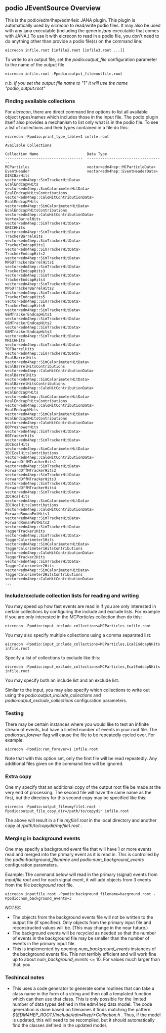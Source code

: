 
## podio JEventSource Overview

This is the podio/edm4hep/edm4eic JANA plugin. This plugin is automatically
used by _eicrecon_ to read/write podio files. It may also be used with any
jana executable (including the generic _jana_ executable that comes with
JANA.) To use it with eicrecon to read in a podio file, you don't need to
do anything other than provide a podio file(s) on the command line:

~~~
eicrecon infile.root [infile2.root [infile3.root ...]]
~~~

To write to an output file, set the _podio:output_file_ configuration
parameter to the name of the output file. 

~~~
eicrecon infile.root -Ppodio:output_file=outfile.root
~~~
_n.b. if you set the output file name to "1" it will use the name "podio_output.root"_

### Finding available collections
For _eicrecon_, there are direct command line options to list all available
object types/names which includes those in the input file. The podio plugin
itself also provides a mechanism to list only what is in the podio file.
To see a list of collections and their types contained in a file do this:

~~~
eicrecon -Ppodio:print_type_table=1 infile.root
...
Available Collections

Collection Name                      Data Type
-----------------------------------  -----------------------------------
MCParticles                          vector<edm4hep::MCParticleData>
EventHeader                          vector<edm4hep::EventHeaderData>
DIRCBarHits                          vector<edm4hep::SimTrackerHitData>
EcalEndcapNHits                      vector<edm4hep::SimCalorimeterHitData>
EcalEndcapNHitsContributions         vector<edm4hep::CaloHitContributionData>
EcalEndcapPHits                      vector<edm4hep::SimCalorimeterHitData>
EcalEndcapPHitsContributions         vector<edm4hep::CaloHitContributionData>
VertexBarrelHits                     vector<edm4hep::SimTrackerHitData>
DRICHHits                            vector<edm4hep::SimTrackerHitData>
TrackerBarrelHits                    vector<edm4hep::SimTrackerHitData>
TrackerEndcapHits1                   vector<edm4hep::SimTrackerHitData>
TrackerEndcapHits2                   vector<edm4hep::SimTrackerHitData>
MPGDTrackerBarrelHits1               vector<edm4hep::SimTrackerHitData>
TrackerEndcapHits3                   vector<edm4hep::SimTrackerHitData>
TrackerEndcapHits4                   vector<edm4hep::SimTrackerHitData>
MPGDTrackerBarrelHits2               vector<edm4hep::SimTrackerHitData>
TrackerEndcapHits5                   vector<edm4hep::SimTrackerHitData>
TrackerEndcapHits6                   vector<edm4hep::SimTrackerHitData>
GEMTrackerEndcapHits1                vector<edm4hep::SimTrackerHitData>
GEMTrackerEndcapHits2                vector<edm4hep::SimTrackerHitData>
GEMTrackerEndcapHits3                vector<edm4hep::SimTrackerHitData>
MRICHHits                            vector<edm4hep::SimTrackerHitData>
TOFBarrelHits                        vector<edm4hep::SimTrackerHitData>
EcalBarrelHits                       vector<edm4hep::SimCalorimeterHitData>
EcalBarrelHitsContributions          vector<edm4hep::CaloHitContributionData>
HcalBarrelHits                       vector<edm4hep::SimCalorimeterHitData>
HcalBarrelHitsContributions          vector<edm4hep::CaloHitContributionData>
HcalEndcapPHits                      vector<edm4hep::SimCalorimeterHitData>
HcalEndcapPHitsContributions         vector<edm4hep::CaloHitContributionData>
HcalEndcapNHits                      vector<edm4hep::SimCalorimeterHitData>
HcalEndcapNHitsContributions         vector<edm4hep::CaloHitContributionData>
B0PreshowerHits                      vector<edm4hep::SimTrackerHitData>
B0TrackerHits                        vector<edm4hep::SimTrackerHitData>
ZDCEcalHits                          vector<edm4hep::SimCalorimeterHitData>
ZDCEcalHitsContributions             vector<edm4hep::CaloHitContributionData>
ForwardOffMTrackerHits1              vector<edm4hep::SimTrackerHitData>
ForwardOffMTrackerHits2              vector<edm4hep::SimTrackerHitData>
ForwardOffMTrackerHits3              vector<edm4hep::SimTrackerHitData>
ForwardOffMTrackerHits4              vector<edm4hep::SimTrackerHitData>
ZDCHcalHits                          vector<edm4hep::SimCalorimeterHitData>
ZDCHcalHitsContributions             vector<edm4hep::CaloHitContributionData>
ForwardRomanPotHits1                 vector<edm4hep::SimTrackerHitData>
ForwardRomanPotHits2                 vector<edm4hep::SimTrackerHitData>
TaggerTracker1Hits                   vector<edm4hep::SimTrackerHitData>
TaggerCalorimeter1Hits               vector<edm4hep::SimCalorimeterHitData>
TaggerCalorimeter1HitsContributions  vector<edm4hep::CaloHitContributionData>
TaggerTracker2Hits                   vector<edm4hep::SimTrackerHitData>
TaggerCalorimeter2Hits               vector<edm4hep::SimCalorimeterHitData>
TaggerCalorimeter2HitsContributions  vector<edm4hep::CaloHitContributionData>
...
~~~

### Include/exclude collection lists for reading and writing
You may speed up how fast events are read in if you are only interested in certain collections
by configuring the include and exclude lists. For example if you are only interested in the
_MCParticles_ collection then do this:
~~~
eicrecon -Ppodio:input_include_collections=MCParticles infile.root 
~~~

You may also specify multiple collections using a comma separated list:
~~~
eicrecon -Ppodio:input_include_collections=MCParticles,EcalEndcapNHits infile.root 
~~~

Specify a list of collections to exclude like this:
~~~
eicrecon -Ppodio:input_exclude_collections=MCParticles,EcalEndcapNHits infile.root 
~~~

You may specify both an include list and an exclude list.


Similar to the input, you may also specify which collections to write out using the
_podio:output_include_collections_ and _podio:output_exclude_collections_ configuration
parameters. 

### Testing 
There may be certain instances where you would like to test an infinite stream of events, but
have a limited number of events in your root file. The _podio:run_forever_ flag will cause
the file to be repeatedly cycled over. For example:
~~~
eicrecon -Ppodio:run_forever=1 infile.root
~~~
Note that with this option set, only the first file will be read repeatedly. Any additional
files given on the command line will be ignored.

### Extra copy
One my specify that an additional copy of the output root file be made at the very
end of processing. The second file will have the same name as the first, but the
directory for this second copy may be specified like this:
~~~
eicrecon -Ppodio:output_file=myfile1.root -Ppodio:output_file_copy_dir=/path/to/copydir infile.root 
~~~
The above will result in a file _myfile1.root_ in the local directory and another copy
at _/path/to/copydir/myfile1.root_ .

### Merging in background events
One may specify a background event file that will have 1 or more events read and
merged into the primary event as it is read in. This is controlled by the
_podio:background_filename_ and _podio:num_background_events_ configuration
parameters.

Example: The command below will read in the primary (signal) events from _inputfile.root_
and for each signal event, it will add objects from 3 events from the file _background.root_
file.
~~~
eicrecon inputfile.root -Ppodio:background_filename=bacground.root -Ppodio:num_background_events=3
~~~

*NOTES:*

* The objects from the background events file will not be written to the output file (if
specified). Only objects from the primary input file and reconstructed values will be.
(This may change in the near future.)
* The background events will be recycled as needed so that the number of events in the
background file may be smaller than the number of events in the primary input file.
* This is implemented by opening _num_background_events_ instances of the background
events file. This not terribly efficient and will work fine up to about
_num_background_events_ <= 10. For values much larger than that, you 

### Techincal notes


* This uses a code generator to generate some routines that can take a class name 
in the form of a string and then call a templated function which can then use
that class. This is only possible for the limited number of data types defined
in the edm4hep data model. The code generation is done based on filenames it
finds matching the pattern _${EDM4HEP_ROOT}/include/edm4hep/*Collection.h_ . Thus,
if the model is updated, this will need to be recompiled, but it should automatically
find the classes defined in the updated model.


 




